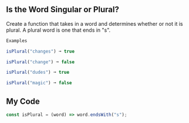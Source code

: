 ## Is the Word Singular or Plural?

Create a function that takes in a word and determines whether or not it is plural. A plural word is one that ends in "s".
```js
Examples

isPlural("changes") ➞ true

isPlural("change") ➞ false

isPlural("dudes") ➞ true

isPlural("magic") ➞ false
```

## My Code
```js
const isPlural = (word) => word.endsWith("s");


```
